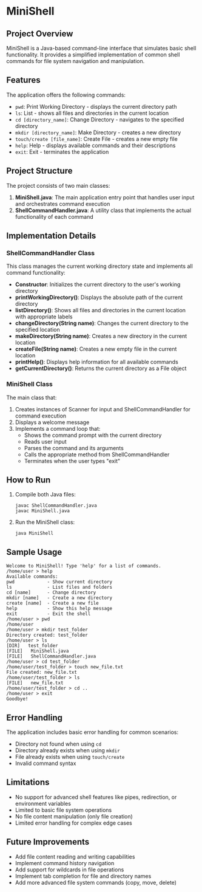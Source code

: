 # MiniShell

## Project Overview
MiniShell is a Java-based command-line interface that simulates basic shell functionality. It provides a simplified implementation of common shell commands for file system navigation and manipulation.

## Features
The application offers the following commands:
- `pwd`: Print Working Directory - displays the current directory path
- `ls`: List - shows all files and directories in the current location
- `cd [directory_name]`: Change Directory - navigates to the specified directory
- `mkdir [directory_name]`: Make Directory - creates a new directory
- `touch/create [file_name]`: Create File - creates a new empty file
- `help`: Help - displays available commands and their descriptions
- `exit`: Exit - terminates the application

## Project Structure
The project consists of two main classes:
1. **MiniShell.java**: The main application entry point that handles user input and orchestrates command execution
2. **ShellCommandHandler.java**: A utility class that implements the actual functionality of each command

## Implementation Details

### ShellCommandHandler Class
This class manages the current working directory state and implements all command functionality:

- **Constructor**: Initializes the current directory to the user's working directory
- **printWorkingDirectory()**: Displays the absolute path of the current directory
- **listDirectory()**: Shows all files and directories in the current location with appropriate labels
- **changeDirectory(String name)**: Changes the current directory to the specified location
- **makeDirectory(String name)**: Creates a new directory in the current location
- **createFile(String name)**: Creates a new empty file in the current location
- **printHelp()**: Displays help information for all available commands
- **getCurrentDirectory()**: Returns the current directory as a File object

### MiniShell Class
The main class that:
1. Creates instances of Scanner for input and ShellCommandHandler for command execution
2. Displays a welcome message
3. Implements a command loop that:
   - Shows the command prompt with the current directory
   - Reads user input
   - Parses the command and its arguments
   - Calls the appropriate method from ShellCommandHandler
   - Terminates when the user types "exit"

## How to Run
1. Compile both Java files:
   ```
   javac ShellCommandHandler.java
   javac MiniShell.java
   ```
2. Run the MiniShell class:
   ```
   java MiniShell
   ```

## Sample Usage
```
Welcome to MiniShell! Type 'help' for a list of commands.
/home/user > help
Available commands:
pwd            - Show current directory
ls             - List files and folders
cd [name]      - Change directory
mkdir [name]   - Create a new directory
create [name]  - Create a new file
help           - Show this help message
exit           - Exit the shell
/home/user > pwd
/home/user
/home/user > mkdir test_folder
Directory created: test_folder
/home/user > ls
[DIR]   test_folder
[FILE]   MiniShell.java
[FILE]   ShellCommandHandler.java
/home/user > cd test_folder
/home/user/test_folder > touch new_file.txt
File created: new_file.txt
/home/user/test_folder > ls
[FILE]   new_file.txt
/home/user/test_folder > cd ..
/home/user > exit
Goodbye!
```

## Error Handling
The application includes basic error handling for common scenarios:
- Directory not found when using `cd`
- Directory already exists when using `mkdir`
- File already exists when using `touch/create`
- Invalid command syntax

## Limitations
- No support for advanced shell features like pipes, redirection, or environment variables
- Limited to basic file system operations
- No file content manipulation (only file creation)
- Limited error handling for complex edge cases

## Future Improvements
- Add file content reading and writing capabilities
- Implement command history navigation
- Add support for wildcards in file operations
- Implement tab completion for file and directory names
- Add more advanced file system commands (copy, move, delete)
